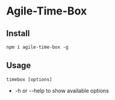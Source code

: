 # Agile-Time-Box

## Install

`npm i agile-time-box -g`

## Usage

`timebox [options]`

* -h or --help to show available options
